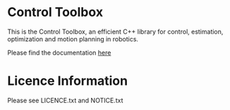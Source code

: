# Control Toolbox

This is the Control Toolbox, an efficient C++ library for control, estimation, optimization and motion planning in robotics.

Please find the documentation [here](https://adrlab.bitbucket.io/ct)


# Licence Information

Please see LICENCE.txt and NOTICE.txt
